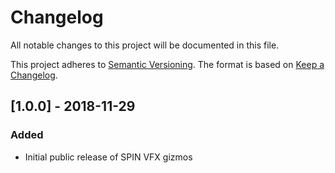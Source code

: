 # Changelog
All notable changes to this project will be documented in this file.

This project adheres to [Semantic Versioning](http://semver.org/spec/v2.0.0.html).
The format is based on [Keep a Changelog](http://keepachangelog.com/en/1.0.0/).


## [1.0.0] - 2018-11-29

### Added
- Initial public release of SPIN VFX gizmos